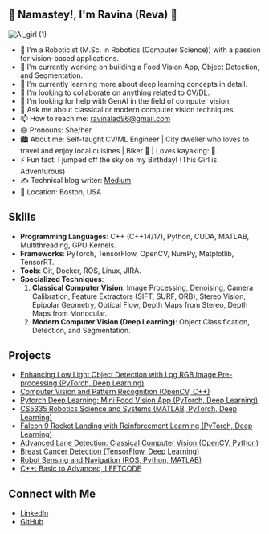## 🙏 Namastey!, I'm Ravina (Reva) 👋

<!--
**ravina01/ravina01** is a ✨ _special_ ✨ repository because its `README.md` (this file) appears on your GitHub profile.
-->

![Ai_girl (1)](https://github.com/user-attachments/assets/1f29f4a5-2c80-46b6-a882-981c29df2bb0)

- 👧 I'm a Roboticist (M.Sc. in Robotics (Computer Science)) with a passion for vision-based applications.
- 🔭 I’m currently working on building a Food Vision App, Object Detection, and Segmentation.
- 🌱 I’m currently learning more about deep learning concepts in detail.
- 👯 I’m looking to collaborate on anything related to CV/DL.
- 🤔 I’m looking for help with GenAI in the field of computer vision.
- 💬 Ask me about classical or modern computer vision techniques.
- 📫 How to reach me: [ravinalad96@gmail.com](mailto:ravinalad96@gmail.com)
- 😄 Pronouns: She/her
- 🏙️ About me: Self-taught CV/ML Engineer | City dweller who loves to travel and enjoy local cuisines | Biker 🚴 | Loves kayaking: 🛶
- ⚡ Fun fact: I jumped off the sky on my Birthday! (This Girl is Adventurous)
- ✍️ Technical blog writer: [Medium](https://medium.com/@ravina.lad01)
- 📍 Location: Boston, USA

## Skills
- **Programming Languages**: C++ (C++14/17), Python, CUDA, MATLAB, Multithreading, GPU Kernels.
- **Frameworks**: PyTorch, TensorFlow, OpenCV, NumPy, Matplotlib, TensorRT.
- **Tools**: Git, Docker, ROS, Linux, JIRA.
- **Specialized Techniques**:
  1. **Classical Computer Vision**: Image Processing, Denoising, Camera Calibration, Feature Extractors (SIFT, SURF, ORB), Stereo Vision, Epipolar Geometry, Optical Flow, Depth Maps from Stereo, Depth Maps from Monocular.
  2. **Modern Computer Vision (Deep Learning)**: Object Classification, Detection, and Segmentation.

## Projects
- [Enhancing Low Light Object Detection with Log RGB Image Pre-processing (PyTorch, Deep Learning)](https://github.com/ravina01/Enhancing-Low-Light-Object-Detection-with-Log-RGB-Image-Pre-processing)
- [Computer Vision and Pattern Recognition (OpenCV, C++)](https://github.com/ravina01/Computer-Vision-and-Pattern-Recognition)
- [Pytorch Deep Learning: Mini Food Vision App (PyTorch, Deep Learning)](https://github.com/ravina01/Pytorch_Deep_Learning)
- [CS5335 Robotics Science and Systems (MATLAB, PyTorch, Deep Learning)](https://github.com/ravina01/CS5335-Robotics-Science-and-Systems)
- [Falcon 9 Rocket Landing with Reinforcement Learning (PyTorch, Deep Learning)](https://github.com/ravina01/SpaceX-Falcon9-rocket-landing-using-Reinforcement-Learning)
- [Advanced Lane Detection: Classical Computer Vision (OpenCV, Python)](https://github.com/ravina01/LaneDetection)
- [Breast Cancer Detection (TensorFlow, Deep Learning)](https://github.com/ravina01/Breast-Cancer-Detection)
- [Robot Sensing and Navigation (ROS, Python, MATLAB)](https://github.com/ravina01/Robot-Sensing-and-Navigation)
- [C++: Basic to Advanced, LEETCODE](https://github.com/ravina01/CPP)

## Connect with Me
- [LinkedIn](https://www.linkedin.com/in/ravinalad/)
- [GitHub](https://github.com/ravina01)
